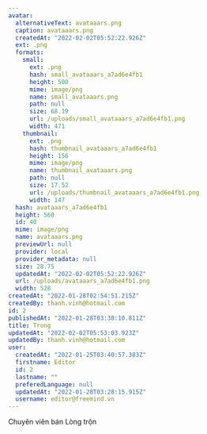 ```yaml
---
avatar:
  alternativeText: avataaars.png
  caption: avataaars.png
  createdAt: "2022-02-02T05:52:22.926Z"
  ext: .png
  formats:
    small:
      ext: .png
      hash: small_avataaars_a7ad6e4fb1
      height: 500
      mime: image/png
      name: small_avataaars.png
      path: null
      size: 68.19
      url: /uploads/small_avataaars_a7ad6e4fb1.png
      width: 471
    thumbnail:
      ext: .png
      hash: thumbnail_avataaars_a7ad6e4fb1
      height: 156
      mime: image/png
      name: thumbnail_avataaars.png
      path: null
      size: 17.52
      url: /uploads/thumbnail_avataaars_a7ad6e4fb1.png
      width: 147
  hash: avataaars_a7ad6e4fb1
  height: 560
  id: 40
  mime: image/png
  name: avataaars.png
  previewUrl: null
  provider: local
  provider_metadata: null
  size: 28.75
  updatedAt: "2022-02-02T05:52:22.926Z"
  url: /uploads/avataaars_a7ad6e4fb1.png
  width: 528
createdAt: "2022-01-28T02:54:51.215Z"
createdBy: thanh.vinh@hotmail.com
id: 2
publishedAt: "2022-01-28T03:38:10.811Z"
title: Trong
updatedAt: "2022-02-02T05:53:03.923Z"
updatedBy: thanh.vinh@hotmail.com
user:
  createdAt: "2022-01-25T03:40:57.383Z"
  firstname: Editor
  id: 2
  lastname: ""
  preferedLanguage: null
  updatedAt: "2022-01-28T03:28:15.915Z"
  username: editor@freemind.vn
---
```


Chuyên viên bán Lòng trộn
